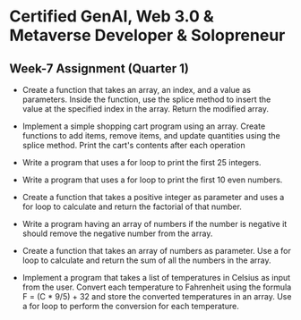 <h1>Certified GenAI, Web 3.0 & Metaverse Developer & Solopreneur</h1>
<h2>Week-7 Assignment (Quarter 1)</h2>

- Create a function that takes an array, an index, and a value as parameters. Inside the function, use the splice method to insert the value 
at the specified index in the array. Return the modified array.

 - Implement a simple shopping cart program using an array. Create functions to add items, remove items, and update quantities using the splice
 method. Print the cart's contents after each operation

 - Write a program that uses a for loop to print the first 25 integers.

 - Write a program that uses a for loop to print the first 10 even numbers.

 - Create a function that takes a positive integer as parameter and uses a for loop to calculate and return the factorial of that number.

 - Write a program having an array of numbers if the number is negative it should remove the negative number from the array.

 - Create a function that takes an array of numbers as parameter. Use a for loop to calculate and return the sum of all the numbers in the array.

 - Implement a program that takes a list of temperatures in Celsius as input from the user. Convert each temperature to Fahrenheit using the
formula F = (C * 9/5) + 32 and store the converted temperatures in an array. Use a for loop to perform the conversion for each temperature.
